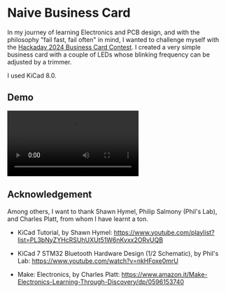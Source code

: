 # Naive Business Card
In my journey of learning Electronics and PCB design, and with the philosophy "fail fast, fail often" in mind, I wanted to challenge myself with the [Hackaday 2024 Business Card Contest](https://hackaday.io/contest/195949-2024-business-card-contest). I created a very simple business card with a couple of LEDs whose blinking frequency can be adjusted by a trimmer.

I used KiCad 8.0.

## Demo
<video controls src="log/2024_07_15/naive_business_card_demo_compressed.mp4" title="Demo: Naive Business Card"></video>

## Acknowledgement
Among others, I want to thank Shawn Hymel, Philip Salmony (Phil's Lab), and Charles Platt, from whom I have learnt a ton.

- KiCad Tutorial, by Shawn Hymel: https://www.youtube.com/playlist?list=PL3bNyZYHcRSUhUXUt51W6nKvxx2ORvUQB

- KiCad 7 STM32 Bluetooth Hardware Design (1/2 Schematic), by Phil's Lab: https://www.youtube.com/watch?v=nkHFoxe0mrU

- Make: Electronics, by Charles Platt: https://www.amazon.it/Make-Electronics-Learning-Through-Discovery/dp/0596153740

